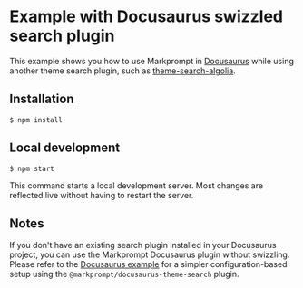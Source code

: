 # Example with Docusaurus swizzled search plugin

This example shows you how to use Markprompt in
[Docusaurus](https://docusaurus.io/) while using another theme search plugin,
such as
[theme-search-algolia](https://docusaurus.io/docs/api/themes/@docusaurus/theme-search-algolia).

## Installation

```
$ npm install
```

## Local development

```
$ npm start
```

This command starts a local development server. Most changes are reflected live
without having to restart the server.

## Notes

If you don't have an existing search plugin installed in your Docusaurus
project, you can use the Markprompt Docusaurus plugin without swizzling. Please
refer to the
[Docusaurus example](https://github.com/motifland/markprompt-js/tree/main/examples/with-docusaurus)
for a simpler configuration-based setup using the
`@markprompt/docusaurus-theme-search` plugin.
